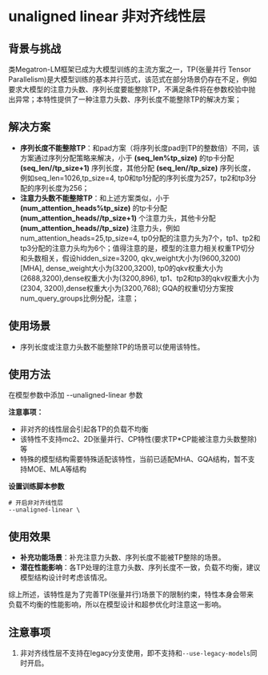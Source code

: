 # unaligned linear 非对齐线性层

## 背景与挑战

类Megatron-LM框架已成为大模型训练的主流方案之一，TP(张量并行 Tensor Parallelism)是大模型训练的基本并行范式，该范式在部分场景仍存在不足，例如要求大模型的注意力头数、序列长度要能整除TP，不满足条件将在参数校验中抛出异常；本特性提供了一种注意力头数、序列长度不能整除TP的解决方案；

## 解决方案

- **序列长度不能整除TP**：和pad方案（将序列长度pad到TP的整数倍）不同，该方案通过序列分配策略来解决，小于 **(seq_len%tp_size)** 的tp卡分配 **(seq_len//tp_size+1)** 序列长度，其他分配 **(seq_len//tp_size)** 序列长度，例如seq_len=1026,tp_size=4, tp0和tp1分配的序列长度为257，tp2和tp3分配的序列长度为256；
- **注意力头数不能整除TP**：和上述方案类似，小于 **(num_attention_heads%tp_size)** 的tp卡分配 **(num_attention_heads//tp_size+1)** 个注意力头，其他卡分配 **(num_attention_heads//tp_size)** 注意力头，例如num_attention_heads=25,tp_size=4, tp0分配的注意力头为7个，tp1、tp2和tp3分配的注意力头均为6个；值得注意的是，模型的注意力相关权重TP切分和头数相关，假设hidden_size=3200, qkv_weight大小为(9600,3200)[MHA], dense_weight大小为(3200,3200), tp0的qkv权重大小为(2688,3200),dense权重大小为(3200,896), tp1、tp2和tp3的qkv权重大小为(2304, 3200),dense权重大小为(3200,768); GQA的权重切分方案按num_query_groups比例分配，注意；

## 使用场景

- 序列长度或注意力头数不能整除TP的场景可以使用该特性。

## 使用方法

在模型参数中添加 --unaligned-linear 参数

**注意事项：**
- 非对齐的线性层会引起各TP的负载不均衡
- 该特性不支持mc2、2D张量并行、CP特性(要求TP*CP能被注意力头数整除)等
- 特殊的模型结构需要特殊适配该特性，当前已适配MHA、GQA结构，暂不支持MOE、MLA等结构

**设置训练脚本参数**
```shell
# 开启非对齐线性层
--unaligned-linear \
```

## 使用效果
- **补充功能场景**：补充注意力头数、序列长度不能被TP整除的场景。
- **潜在性能影响**：各TP处理的注意力头数、序列长度不一致，负载不均衡，建议模型结构设计时考虑该情况。

综上所述，该特性是为了完善TP(张量并行)场景下的限制约束，特性本身会带来负载不均衡的性能影响，所以在模型设计和超参优化时注意这一影响。

## 注意事项

1. 非对齐线性层不支持在legacy分支使用，即不支持和`--use-legacy-models`同时开启。